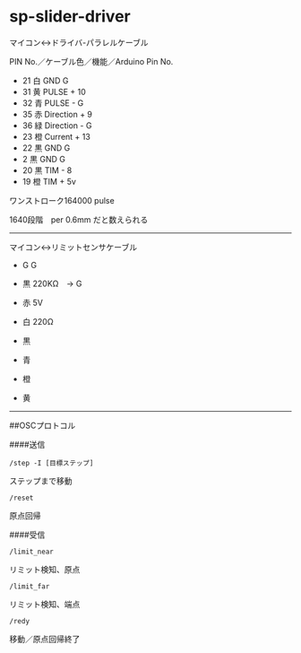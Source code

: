 sp-slider-driver
================

マイコン<->ドライバ-パラレルケーブル

PIN No.／ケーブル色／機能／Arduino Pin No.

- 21 白 GND   G
- 31 黄 PULSE +   10
- 32 青 PULSE -   G
- 35 赤 Direction +  9   
- 36 緑 Direction -  G
- 23 橙 Current +  13
- 22 黒 GND   G
- 2  黒 GND   G
- 20 黒 TIM -   8
- 19 橙 TIM +  5v



ワンストローク164000 pulse

1640段階　per 0.6mm だと数えられる


---------

マイコン<->リミットセンサケーブル

- G G
- 黒 220KΩ　-> G  
- 赤 5V 
- 白 220Ω   

- 黒
- 青
- 橙
- 黄


----------

##OSCプロトコル

####送信

```/step -I [目標ステップ]```

ステップまで移動

```/reset```

原点回帰


####受信

```/limit_near```

リミット検知、原点


```/limit_far```

リミット検知、端点


```/redy```

移動／原点回帰終了





